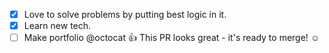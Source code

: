 - [x] Love to solve problems by putting best logic in it.
- [x] Learn new tech.
- [ ] Make portfolio
@octocat :+1: This PR looks great - it's ready to merge! :relaxed:

